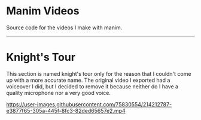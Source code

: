 # Manim Videos

Source code for the videos I make with manim.

---

# Knight's Tour

This section is named knight's tour only for the reason that I couldn't come up with a more accurate name. The original
video I exported had a voiceover I did, but I decided to remove it because neither do I have a quality microphone nor a
very good voice.

https://user-images.githubusercontent.com/75830554/214212787-e3877f65-305a-445f-8fc3-82ded65657e2.mp4
